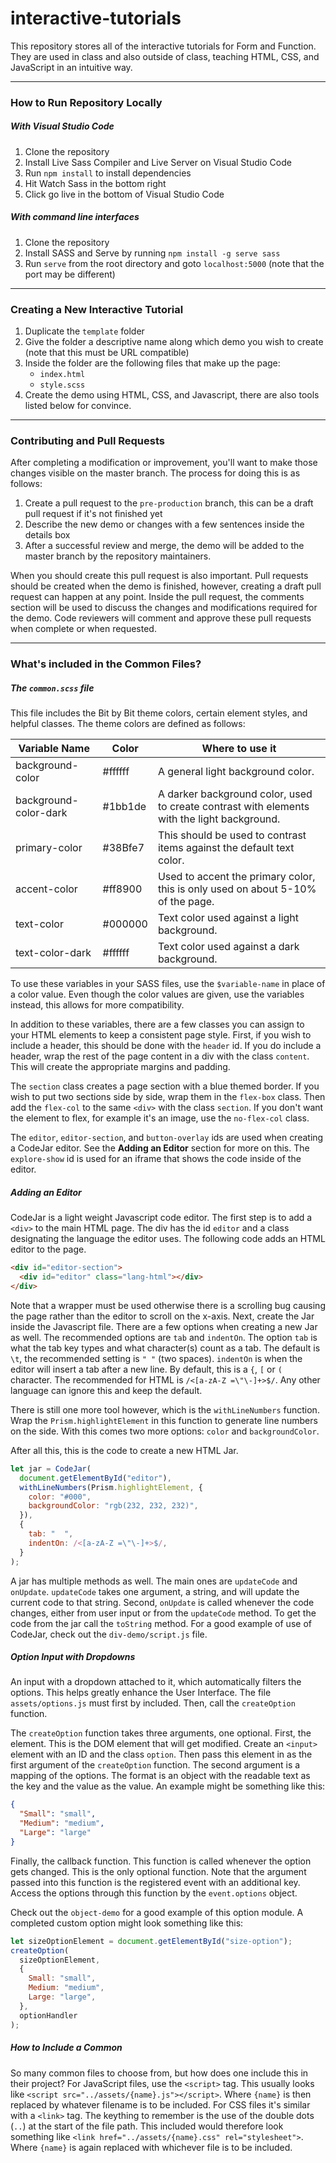 # interactive-tutorials

This repository stores all of the interactive tutorials for Form and Function.
They are used in class and also outside of class, teaching HTML, CSS, and JavaScript in an intuitive way.

---

### How to Run Repository Locally

##### With Visual Studio Code

1.  Clone the repository
1.  Install Live Sass Compiler and Live Server on Visual Studio Code
1.  Run `npm install` to install dependencies
1.  Hit Watch Sass in the bottom right
1.  Click go live in the bottom of Visual Studio Code

##### With command line interfaces

1.  Clone the repository
1.  Install SASS and Serve by running `npm install -g serve sass`
1.  Run `serve` from the root directory and goto `localhost:5000` (note that the port may be different)

---

### Creating a New Interactive Tutorial

1.  Duplicate the `template` folder
1.  Give the folder a descriptive name along which demo you wish to create (note that this must be URL compatible)
1.  Inside the folder are the following files that make up the page:
    - `index.html`
    - `style.scss`
1.  Create the demo using HTML, CSS, and Javascript, there are also tools listed below for convince.

---

### Contributing and Pull Requests

After completing a modification or improvement, you'll want to make those changes visible on the master branch.
The process for doing this is as follows:

1.  Create a pull request to the `pre-production` branch, this can be a draft pull request if it's not finished yet
1.  Describe the new demo or changes with a few sentences inside the details box
1.  After a successful review and merge, the demo will be added to the master branch by the repository maintainers.

When you should create this pull request is also important.
Pull requests should be created when the demo is finished, however, creating a draft pull request can happen at any point.
Inside the pull request, the comments section will be used to discuss the changes and modifications required for the demo.
Code reviewers will comment and approve these pull requests when complete or when requested.

---

### What's included in the Common Files?

##### The `common.scss` file

This file includes the Bit by Bit theme colors, certain element styles, and helpful classes.
The theme colors are defined as follows:

| Variable Name         | Color   | Where to use it                                                                             |
| --------------------- | ------- | ------------------------------------------------------------------------------------------- |
| background-color      | #ffffff | A general light background color.                                                           |
| background-color-dark | #1bb1de | A darker background color, used to create contrast with elements with the light background. |
| primary-color         | #38Bfe7 | This should be used to contrast items against the default text color.                       |
| accent-color          | #ff8900 | Used to accent the primary color, this is only used on about 5-10% of the page.             |
| text-color            | #000000 | Text color used against a light background.                                                 |
| text-color-dark       | #ffffff | Text color used against a dark background.                                                  |

To use these variables in your SASS files, use the `$variable-name` in place of a color value.
Even though the color values are given, use the variables instead, this allows for more compatibility.

In addition to these variables, there are a few classes you can assign to your HTML elements to keep a consistent page style.
First, if you wish to include a header, this should be done with the `header` id.
If you do include a header, wrap the rest of the page content in a div with the class `content`.
This will create the appropriate margins and padding.

The `section` class creates a page section with a blue themed border.
If you wish to put two sections side by side, wrap them in the `flex-box` class.
Then add the `flex-col` to the same `<div>` with the class `section`.
If you don't want the element to flex, for example it's an image, use the `no-flex-col` class.

The `editor`, `editor-section`, and `button-overlay` ids are used when creating a CodeJar editor.
See the **Adding an Editor** section for more on this.
The `explore-show` id is used for an iframe that shows the code inside of the editor.

##### Adding an Editor

CodeJar is a light weight Javascript code editor.
The first step is to add a `<div>` to the main HTML page.
The div has the id `editor` and a class designating the language the editor uses.
The following code adds an HTML editor to the page.

```html
<div id="editor-section">
  <div id="editor" class="lang-html"></div>
</div>
```

Note that a wrapper must be used otherwise there is a scrolling bug causing the page rather than the editor to scroll on the x-axis.
Next, create the Jar inside the Javascript file.
There are a few options when creating a new Jar as well.
The recommended options are `tab` and `indentOn`.
The option `tab` is what the tab key types and what character(s) count as a tab.
The default is `\t`, the recommended setting is `" "` (two spaces).
`indentOn` is when the editor will insert a tab after a new line.
By default, this is a `{`, `[` or `(` character.
The recommended for HTML is `/<[a-zA-Z =\"\-]+>$/`.
Any other language can ignore this and keep the default.

There is still one more tool however, which is the `withLineNumbers` function.
Wrap the `Prism.highlightElement` in this function to generate line numbers on the side.
With this comes two more options: `color` and `backgroundColor`.

After all this, this is the code to create a new HTML Jar.

```js
let jar = CodeJar(
  document.getElementById("editor"),
  withLineNumbers(Prism.highlightElement, {
    color: "#000",
    backgroundColor: "rgb(232, 232, 232)",
  }),
  {
    tab: "  ",
    indentOn: /<[a-zA-Z =\"\-]+>$/,
  }
);
```

A jar has multiple methods as well.
The main ones are `updateCode` and `onUpdate`.
`updateCode` takes one argument, a string, and will update the current code to that string.
Second, `onUpdate` is called whenever the code changes, either from user input or from the `updateCode` method.
To get the code from the jar call the `toString` method.
For a good example of use of CodeJar, check out the `div-demo/script.js` file.

##### Option Input with Dropdowns

An input with a dropdown attached to it, which automatically filters the options.
This helps greatly enhance the User Interface.
The file `assets/options.js` must first by included.
Then, call the `createOption` function.

The `createOption` function takes three arguments, one optional.
First, the element.
This is the DOM element that will get modified.
Create an `<input>` element with an ID and the class `option`.
Then pass this element in as the first argument of the `createOption` function.
The second argument is a mapping of the options.
The format is an object with the readable text as the key and the value as the value.
An example might be something like this:

```json
{
  "Small": "small",
  "Medium": "medium",
  "Large": "large"
}
```

Finally, the callback function.
This function is called whenever the option gets changed.
This is the only optional function.
Note that the argument passed into this function is the registered event with an additional key.
Access the options through this function by the `event.options` object.

Check out the `object-demo` for a good example of this option module.
A completed custom option might look something like this:

```js
let sizeOptionElement = document.getElementById("size-option");
createOption(
  sizeOptionElement,
  {
    Small: "small",
    Medium: "medium",
    Large: "large",
  },
  optionHandler
);
```

##### How to Include a Common

So many common files to choose from, but how does one include this in their project?
For JavaScript files, use the `<script>` tag.
This usually looks like `<script src="../assets/{name}.js"></script>`.
Where `{name}` is then replaced by whatever filename is to be included.
For CSS files it's similar with a `<link>` tag.
The keything to remember is the use of the double dots (`..`) at the start of the file path.
This included would therefore look something like `<link href="../assets/{name}.css" rel="stylesheet">`.
Where `{name}` is again replaced with whichever file is to be included.
